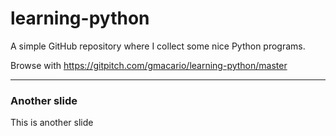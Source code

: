# learning-python

A simple GitHub repository where I collect some nice Python programs.

Browse with <https://gitpitch.com/gmacario/learning-python/master>

---

### Another slide

This is another slide

<!-- EOF -->
